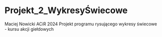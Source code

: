 # Projekt_2_WykresyŚwiecowe
Maciej Nowicki ACiR 2024
Projekt programu rysującego wykresy świecowe - kursu akcji giełdowych
